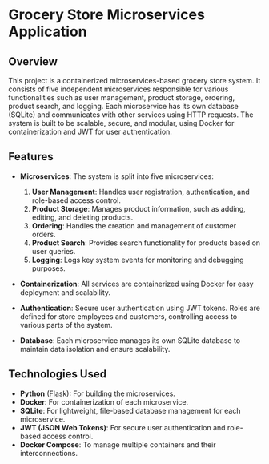 # Grocery Store Microservices Application

## Overview

This project is a containerized microservices-based grocery store system. It consists of five independent microservices responsible for various functionalities such as user management, product storage, ordering, product search, and logging. Each microservice has its own database (SQLite) and communicates with other services using HTTP requests. The system is built to be scalable, secure, and modular, using Docker for containerization and JWT for user authentication.

## Features

- **Microservices**: The system is split into five microservices:
  1. **User Management**: Handles user registration, authentication, and role-based access control.
  2. **Product Storage**: Manages product information, such as adding, editing, and deleting products.
  3. **Ordering**: Handles the creation and management of customer orders.
  4. **Product Search**: Provides search functionality for products based on user queries.
  5. **Logging**: Logs key system events for monitoring and debugging purposes.

- **Containerization**: All services are containerized using Docker for easy deployment and scalability.
- **Authentication**: Secure user authentication using JWT tokens. Roles are defined for store employees and customers, controlling access to various parts of the system.
- **Database**: Each microservice manages its own SQLite database to maintain data isolation and ensure scalability.

## Technologies Used

- **Python** (Flask): For building the microservices.
- **Docker**: For containerization of each microservice.
- **SQLite**: For lightweight, file-based database management for each microservice.
- **JWT (JSON Web Tokens)**: For secure user authentication and role-based access control.
- **Docker Compose**: To manage multiple containers and their interconnections.
